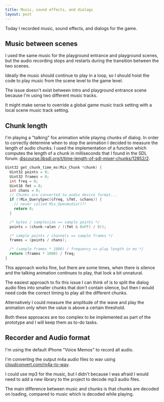 ```yaml
---
title: Music, sound effects, and dialogs
layout: post
---
```


Today I recorded music, sound effects, and dialogs for the game.

## Music between scenes

I used the same music for the playground entrance and playground scenes, but the audio recording stops and restarts during the transition between the two scenes.

Ideally the music should continue to play in a loop, so I should hoist the code to play music from the scene level to the game level.

The issue doesn't exist between intro and playground entrance scene because I'm using two different music tracks.

It might make sense to override a global game music track setting with a local scene music track setting.

## Chunk length

I'm playing a "talking" fox animation while playing chunks of dialog. In order to correctly determine when to stop the animation I decided to measure the length of audio chunks. I used the implementation of a function which computes the length of a chunk in milliseconds that I found in the SDL forum: [discourse.libsdl.org/t/time-length-of-sdl-mixer-chunks/12852/2](https://discourse.libsdl.org/t/time-length-of-sdl-mixer-chunks/12852/2).

```c
Uint32 get_chunk_time_ms(Mix_Chunk *chunk) {
  Uint32 points = 0;
  Uint32 frames = 0;
  int freq = 0;
  Uint16 fmt = 0;
  int chans = 0;
  // Chunks are converted to audio device format...
  if (!Mix_QuerySpec(&freq, &fmt, &chans)) {
    // never called Mix_OpenAudio()?!
    return 0;
  }

  /* bytes / samplesize == sample points */
  points = (chunk->alen / ((fmt & 0xFF) / 8));

  /* sample points / channels == sample frames */
  frames = (points / chans);

  /* (sample frames * 1000) / frequency == play length in ms */
  return (frames * 1000) / freq;
}
```

This approach works fine, but there are some times, when there is silence and the talking animation continues to play, that look a bit unnatural.

The easiest approach to fix this issue I can think of is to split the dialog audio files into smaller chunks that don't contain silence, but then I would need code the correct timing to play all the different chunks.

Alternatively I could measure the amplitude of the wave and play the animation only when the value is above a certain threshold.

Both these approaces are too complex to be implemented as part of the prototype and I will keep them as to-do tasks.

## Recorder and Audio format

I'm using the default iPhone "Voice Memos" to record all audio.

I'm converting the output m4a audio files to wav using [cloudconvert.com/m4a-to-wav](https://cloudconvert.com/m4a-to-wav).

I could use mp3 for the music, but I didn't because I was afraid I would need to add a new library to the project to decode mp3 audio files.

The main difference between music and chunks is that chunks are decoded on loading, compared to music which is decoded while playing.
